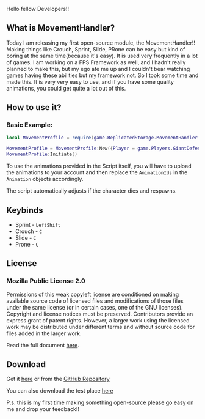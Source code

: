 Hello fellow Developers!!

## What is MovementHandler?

Today I am releasing my first open-source module, the MovementHandler!! Making things like Crouch, Sprint, Slide, PRone can be easy but kind of boring at the same time(because it's easy). It is used very frequently in a lot of games. I am working on a FPS Framework as well, and I hadn't really planned to make this, but my ego ate me up and I couldn't bear watching games having these abilities but my framework not. So I took some time and made this. It is very very easy to use, and if you have some quality animations, you could get quite a lot out of this. 

## How to use it?

### Basic Example:

```lua
local MovementProfile = require(game.ReplicatedStorage.MovementHandler.MovementHandler)

MovementProfile = MovementProfile:New({Player = game.Players.GiantDefender427})
MovementProfile:Initiate()
```

To use the animations provided in the Script itself, you will have to upload the animations to your account and then replace the `AnimationIds` in the `Animation` objects accordingly.

The script automatically adjusts if the character dies and respawns.

## Keybinds
- Sprint - `LeftShift`
- Crouch - `C`
- Slide - `C`
- Prone - `C`

## License 
### Mozilla Public License 2.0
Permissions of this weak copyleft license are conditioned on making available source code of licensed files and modifications of those files under the same license (or in certain cases, one of the GNU licenses). Copyright and license notices must be preserved. Contributors provide an express grant of patent rights. However, a larger work using the licensed work may be distributed under different terms and without source code for files added in the larger work.

Read the full document [here](https://github.com/Giant427/MovementHandler/blob/main/LICENSE).

## Download

Get it [here](https://www.roblox.com/library/7933550317/MovementHandler)
or from the [GitHub Repository](https://github.com/Giant427/MovementHandler)

You can also download the test place [here](https://github.com/Giant427/MovementHandler/blob/main/MovementHandler-Test.rbxl)

P.s. this is my first time making something open-source please go easy on me and drop your feedback!!
